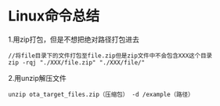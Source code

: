 
# Linux命令总结

1.用zip打包，但是不想把绝对路径打包进去

	//将file目录下的文件打包至file.zip但是zip文件中不会包含XXX这个目录
	zip -rqj "./XXX/file.zip" "./XXX/file/" 

2.用unzip解压文件

	unzip ota_target_files.zip（压缩包） -d /example（路径）